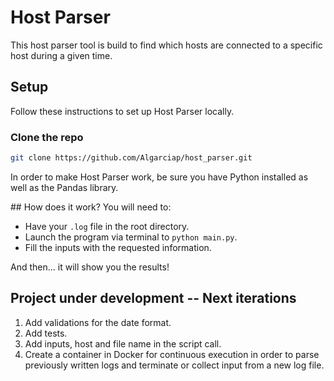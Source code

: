 # Host Parser
This host parser tool is build to find which hosts are connected to a specific host during a given time.

## Setup
Follow these instructions to set up Host Parser locally.

### Clone the repo
```bash
git clone https://github.com/Algarciap/host_parser.git
```

In order to make Host Parser work, be sure you have Python installed as well as the Pandas library.

## How does it work?
You will need to:
- Have your `.log` file in the root directory.
- Launch the program via terminal to `python main.py`.
- Fill the inputs with the requested information.

And then... it will show you the results!

## Project under development -- Next iterations
1. Add validations for the date format.
2. Add tests.
3. Add inputs, host and file name in the script call.
4. Create a container in Docker for continuous execution in order to parse previously written logs and terminate or collect input from a new log file.